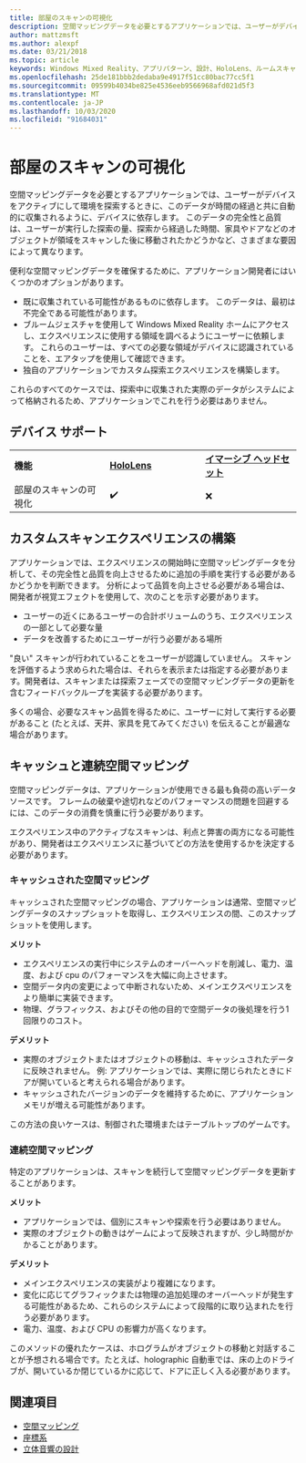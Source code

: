 ```yaml
---
title: 部屋のスキャンの可視化
description: 空間マッピングデータを必要とするアプリケーションでは、ユーザーがデバイスをアクティブにして環境を探索するときに、このデータが時間の経過と共に自動的に収集されるように、デバイスに依存します。
author: mattzmsft
ms.author: alexpf
ms.date: 03/21/2018
ms.topic: article
keywords: Windows Mixed Reality、アプリパターン、設計、HoloLens、ルームスキャン、空間マッピング、メッシュ
ms.openlocfilehash: 25de181bbb2dedaba9e4917f51cc80bac77cc5f1
ms.sourcegitcommit: 09599b4034be825e4536eeb9566968afd021d5f3
ms.translationtype: MT
ms.contentlocale: ja-JP
ms.lasthandoff: 10/03/2020
ms.locfileid: "91684031"
---
```

# <a name="room-scan-visualization"></a>部屋のスキャンの可視化

空間マッピングデータを必要とするアプリケーションでは、ユーザーがデバイスをアクティブにして環境を探索するときに、このデータが時間の経過と共に自動的に収集されるように、デバイスに依存します。 このデータの完全性と品質は、ユーザーが実行した探索の量、探索から経過した時間、家具やドアなどのオブジェクトが領域をスキャンした後に移動されたかどうかなど、さまざまな要因によって異なります。

便利な空間マッピングデータを確保するために、アプリケーション開発者にはいくつかのオプションがあります。
* 既に収集されている可能性があるものに依存します。 このデータは、最初は不完全である可能性があります。
* ブルームジェスチャを使用して Windows Mixed Reality ホームにアクセスし、エクスペリエンスに使用する領域を調べるようにユーザーに依頼します。 これらのユーザーは、すべての必要な領域がデバイスに認識されていることを、エアタップを使用して確認できます。
* 独自のアプリケーションでカスタム探索エクスペリエンスを構築します。

これらのすべてのケースでは、探索中に収集された実際のデータがシステムによって格納されるため、アプリケーションでこれを行う必要はありません。

## <a name="device-support"></a>デバイス サポート

<table>
    <colgroup>
    <col width="33%" />
    <col width="33%" />
    <col width="33%" />
    </colgroup>
    <tr>
        <td><strong>機能</strong></td>
        <td><a href="../hololens-hardware-details.md"><strong>HoloLens</strong></a></td>
        <td><a href="../discover/immersive-headset-hardware-details.md"><strong>イマーシブ ヘッドセット</strong></a></td>
    </tr>
     <tr>
        <td>部屋のスキャンの可視化</td>
        <td>✔️</td>
        <td>❌</td>
    </tr>
</table>



## <a name="building-a-custom-scanning-experience"></a>カスタムスキャンエクスペリエンスの構築

アプリケーションでは、エクスペリエンスの開始時に空間マッピングデータを分析して、その完全性と品質を向上させるために追加の手順を実行する必要があるかどうかを判断できます。 分析によって品質を向上させる必要がある場合は、開発者が視覚エフェクトを使用して、次のことを示す必要があります。
* ユーザーの近くにあるユーザーの合計ボリュームのうち、エクスペリエンスの一部として必要な量
* データを改善するためにユーザーが行う必要がある場所

"良い" スキャンが行われていることをユーザーが認識していません。 スキャンを評価するよう求められた場合は、それらを表示または指定する必要があります。開発者は、スキャンまたは探索フェーズでの空間マッピングデータの更新を含むフィードバックループを実装する必要があります。

多くの場合、必要なスキャン品質を得るために、ユーザーに対して実行する必要があること (たとえば、天井、家具を見てみてください) を伝えることが最適な場合があります。

## <a name="cached-versus-continuous-spatial-mapping"></a>キャッシュと連続空間マッピング

空間マッピングデータは、アプリケーションが使用できる最も負荷の高いデータソースです。 フレームの破棄や途切れなどのパフォーマンスの問題を回避するには、このデータの消費を慎重に行う必要があります。

エクスペリエンス中のアクティブなスキャンは、利点と弊害の両方になる可能性があり、開発者はエクスペリエンスに基づいてどの方法を使用するかを決定する必要があります。

### <a name="cached-spatial-mapping"></a>キャッシュされた空間マッピング

キャッシュされた空間マッピングの場合、アプリケーションは通常、空間マッピングデータのスナップショットを取得し、エクスペリエンスの間、このスナップショットを使用します。

**メリット**
* エクスペリエンスの実行中にシステムのオーバーヘッドを削減し、電力、温度、および cpu のパフォーマンスを大幅に向上させます。
* 空間データ内の変更によって中断されないため、メインエクスペリエンスをより簡単に実装できます。
* 物理、グラフィックス、およびその他の目的で空間データの後処理を行う1回限りのコスト。

**デメリット**
* 実際のオブジェクトまたはオブジェクトの移動は、キャッシュされたデータに反映されません。 例: アプリケーションでは、実際に閉じられたときにドアが開いていると考えられる場合があります。
* キャッシュされたバージョンのデータを維持するために、アプリケーションメモリが増える可能性があります。

この方法の良いケースは、制御された環境またはテーブルトップのゲームです。

### <a name="continuous-spatial-mapping"></a>連続空間マッピング

特定のアプリケーションは、スキャンを続行して空間マッピングデータを更新することがあります。

**メリット**
* アプリケーションでは、個別にスキャンや探索を行う必要はありません。
* 実際のオブジェクトの動きはゲームによって反映されますが、少し時間がかかることがあります。

**デメリット**
* メインエクスペリエンスの実装がより複雑になります。
* 変化に応じてグラフィックまたは物理の追加処理のオーバーヘッドが発生する可能性があるため、これらのシステムによって段階的に取り込まれたを行う必要があります。
* 電力、温度、および CPU の影響力が高くなります。

このメソッドの優れたケースは、ホログラムがオブジェクトの移動と対話することが予想される場合です。たとえば、holographic 自動車では、床の上のドライブが、開いているか閉じているかに応じて、ドアに正しく入る必要があります。

## <a name="see-also"></a>関連項目
* [空間マッピング](spatial-mapping.md)
* [座標系](coordinate-systems.md)
* [立体音響の設計](spatial-sound-design.md)
